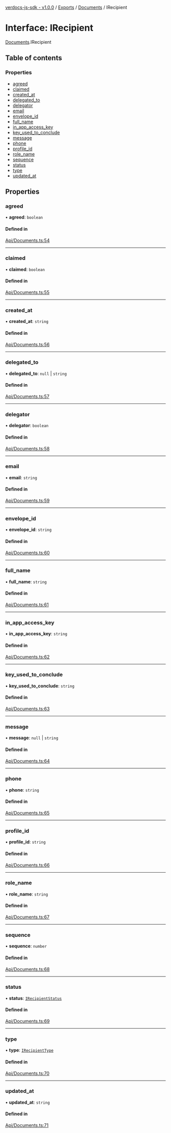 [verdocs-js-sdk - v1.0.0](../README.md) / [Exports](../modules.md) / [Documents](../modules/Documents.md) / IRecipient

# Interface: IRecipient

[Documents](../modules/Documents.md).IRecipient

## Table of contents

### Properties

- [agreed](Documents.IRecipient.md#agreed)
- [claimed](Documents.IRecipient.md#claimed)
- [created_at](Documents.IRecipient.md#created_at)
- [delegated_to](Documents.IRecipient.md#delegated_to)
- [delegator](Documents.IRecipient.md#delegator)
- [email](Documents.IRecipient.md#email)
- [envelope_id](Documents.IRecipient.md#envelope_id)
- [full_name](Documents.IRecipient.md#full_name)
- [in_app_access_key](Documents.IRecipient.md#in_app_access_key)
- [key_used_to_conclude](Documents.IRecipient.md#key_used_to_conclude)
- [message](Documents.IRecipient.md#message)
- [phone](Documents.IRecipient.md#phone)
- [profile_id](Documents.IRecipient.md#profile_id)
- [role_name](Documents.IRecipient.md#role_name)
- [sequence](Documents.IRecipient.md#sequence)
- [status](Documents.IRecipient.md#status)
- [type](Documents.IRecipient.md#type)
- [updated_at](Documents.IRecipient.md#updated_at)

## Properties

### agreed

• **agreed**: `boolean`

#### Defined in

[Api/Documents.ts:54](https://github.com/Verdocs/js-sdk/blob/a85c709/src/Api/Documents.ts#L54)

___

### claimed

• **claimed**: `boolean`

#### Defined in

[Api/Documents.ts:55](https://github.com/Verdocs/js-sdk/blob/a85c709/src/Api/Documents.ts#L55)

___

### created\_at

• **created\_at**: `string`

#### Defined in

[Api/Documents.ts:56](https://github.com/Verdocs/js-sdk/blob/a85c709/src/Api/Documents.ts#L56)

___

### delegated\_to

• **delegated\_to**: ``null`` \| `string`

#### Defined in

[Api/Documents.ts:57](https://github.com/Verdocs/js-sdk/blob/a85c709/src/Api/Documents.ts#L57)

___

### delegator

• **delegator**: `boolean`

#### Defined in

[Api/Documents.ts:58](https://github.com/Verdocs/js-sdk/blob/a85c709/src/Api/Documents.ts#L58)

___

### email

• **email**: `string`

#### Defined in

[Api/Documents.ts:59](https://github.com/Verdocs/js-sdk/blob/a85c709/src/Api/Documents.ts#L59)

___

### envelope\_id

• **envelope\_id**: `string`

#### Defined in

[Api/Documents.ts:60](https://github.com/Verdocs/js-sdk/blob/a85c709/src/Api/Documents.ts#L60)

___

### full\_name

• **full\_name**: `string`

#### Defined in

[Api/Documents.ts:61](https://github.com/Verdocs/js-sdk/blob/a85c709/src/Api/Documents.ts#L61)

___

### in\_app\_access\_key

• **in\_app\_access\_key**: `string`

#### Defined in

[Api/Documents.ts:62](https://github.com/Verdocs/js-sdk/blob/a85c709/src/Api/Documents.ts#L62)

___

### key\_used\_to\_conclude

• **key\_used\_to\_conclude**: `string`

#### Defined in

[Api/Documents.ts:63](https://github.com/Verdocs/js-sdk/blob/a85c709/src/Api/Documents.ts#L63)

___

### message

• **message**: ``null`` \| `string`

#### Defined in

[Api/Documents.ts:64](https://github.com/Verdocs/js-sdk/blob/a85c709/src/Api/Documents.ts#L64)

___

### phone

• **phone**: `string`

#### Defined in

[Api/Documents.ts:65](https://github.com/Verdocs/js-sdk/blob/a85c709/src/Api/Documents.ts#L65)

___

### profile\_id

• **profile\_id**: `string`

#### Defined in

[Api/Documents.ts:66](https://github.com/Verdocs/js-sdk/blob/a85c709/src/Api/Documents.ts#L66)

___

### role\_name

• **role\_name**: `string`

#### Defined in

[Api/Documents.ts:67](https://github.com/Verdocs/js-sdk/blob/a85c709/src/Api/Documents.ts#L67)

___

### sequence

• **sequence**: `number`

#### Defined in

[Api/Documents.ts:68](https://github.com/Verdocs/js-sdk/blob/a85c709/src/Api/Documents.ts#L68)

___

### status

• **status**: [`IRecipientStatus`](../modules/Documents.md#irecipientstatus)

#### Defined in

[Api/Documents.ts:69](https://github.com/Verdocs/js-sdk/blob/a85c709/src/Api/Documents.ts#L69)

___

### type

• **type**: [`IRecipientType`](../modules/Documents.md#irecipienttype)

#### Defined in

[Api/Documents.ts:70](https://github.com/Verdocs/js-sdk/blob/a85c709/src/Api/Documents.ts#L70)

___

### updated\_at

• **updated\_at**: `string`

#### Defined in

[Api/Documents.ts:71](https://github.com/Verdocs/js-sdk/blob/a85c709/src/Api/Documents.ts#L71)
